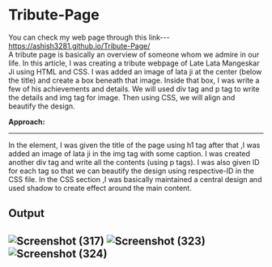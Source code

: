 # Tribute-Page
You can check my web page through this link---https://ashish3281.github.io/Tribute-Page/
<br>
A tribute page is basically an overview of someone whom we admire in our life. In this article, I was creating a tribute webpage of Late Lata Mangeskar Ji using HTML and CSS. I was added an image of lata ji at the center (below the title) and create a box beneath that image. Inside that box, I was write a few of his achievements and details. We will used div tag and p tag to write the details and img tag for image. Then using CSS, we will align and beautify the design. 

<b>Approach:</b>
<hr>
In the <body> element, I was given the title of the page using h1 tag after that ,I was added an image of lata ji in the img tag with some caption. I was created another div tag and write all the contents (using p tags). I was also given ID for each tag so that we can beautify the design using respective-ID in the CSS file.
In the CSS section ,I was basically maintained a central design and used shadow to create effect around the main content.
 <h2>Output<h2>
 
![Screenshot (317)](https://user-images.githubusercontent.com/92047366/182772883-e90dfba0-7bd7-4af8-ab14-1b01929182a5.png)
![Screenshot (323)](https://user-images.githubusercontent.com/92047366/182772751-2eb1e706-62f8-4ef0-8eb1-10cad1412774.png)
![Screenshot (324)](https://user-images.githubusercontent.com/92047366/182772829-3afd01a5-fc83-4255-a00f-a539128c36c9.png)

